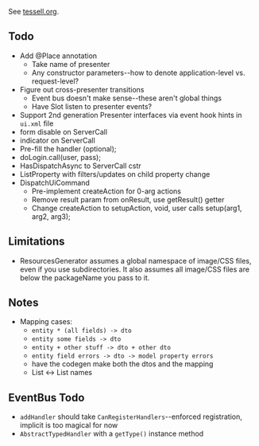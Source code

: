 
See [tessell.org](http://www.tessell.org).

Todo
----

* Add @Place annotation
  * Take name of presenter
  * Any constructor parameters--how to denote application-level vs. request-level?
* Figure out cross-presenter transitions
  * Event bus doesn't make sense--these aren't global things
  * Have Slot listen to presenter events?
* Support 2nd generation Presenter interfaces via event hook hints in `ui.xml` file
* form disable on ServerCall
* indicator on ServerCall
* Pre-fill the handler (optional);
* doLogin.call(user, pass);
* HasDispatchAsync to ServerCall cstr
* ListProperty with filters/updates on child property change
* DispatchUiCommand
  * Pre-implement createAction for 0-arg actions
  * Remove result param from onResult, use getResult() getter
  * Change createAction to setupAction, void, user calls setup(arg1, arg2, arg3);

Limitations
-----------

* ResourcesGenerator assumes a global namespace of image/CSS files, even if you use subdirectories. It also assumes all image/CSS files are below the packageName you pass to it.

Notes
-----

* Mapping cases:
  * `entity * (all fields) -> dto`
  * `entity some fields -> dto`
  * `entity + other stuff -> dto + other dto`
  * `entity field errors -> dto -> model property errors`
  * have the codegen make both the dtos and the mapping
  * List<Entity> <-> List<String> names

EventBus Todo
-------------

* `addHandler` should take `CanRegisterHandlers`--enforced registration, implicit is too magical for now
* `AbstractTypedHandler` with a `getType()` instance method


